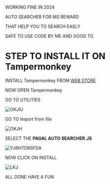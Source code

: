 WORKING FINE IN 2024

AUTO SEARCHER FOR MS REWARD 

THAT HELP YOU TO SEARCH EASLY

SAFE TO USE CODE BY ME AND GOOD TO
# STEP TO INSTALL IT ON Tampermonkey
INSTALL Tampermonkey FROM [WEB STORE](https://chromewebstore.google.com/detail/tampermonkey/dhdgffkkebhmkfjojejmpbldmpobfkfo?pli=1)

NOW OPEN Tampermonkey


GO TO UTILITIES


![OKJIU](https://github.com/PagalSarthak/PAGAL-AUTO-SEARCHER/assets/92213156/cf9fdd4c-ab0c-4029-beae-e1a4c105f26a)


GO TO Import from file 

 
![OKJH](https://github.com/PagalSarthak/PAGAL-AUTO-SEARCHER/assets/92213156/8d4faad9-8c44-4e4d-9a16-d9534cdaf9b4)


SELECT THE **PAGAL AUTO SEARCHER.JS**


![YJRHTDRSFDA](https://github.com/PagalSarthak/PAGAL-AUTO-SEARCHER/assets/92213156/09a44f08-d4bb-467f-85cf-cec110696d51)


NOW CLICK ON INSTALL 


![LKJ](https://github.com/PagalSarthak/PAGAL-AUTO-SEARCHER/assets/92213156/134da0f7-e38c-4493-8c4e-027f0f7e75c9)


ALL DONE HAVE A FUN
